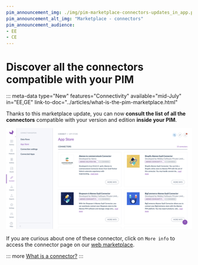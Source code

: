 ```yaml
---
pim_announcement_img: ./img/pim-marketplace-connectors-updates_in_app.png
pim_announcement_alt_img: "Marketplace - connectors"
pim_announcement_audience:
- EE
- CE
---
```


# Discover all the connectors compatible with your PIM
::: meta-data type="New" features="Connectivity" available="mid-July" in="EE,GE" link-to-doc="../articles/what-is-the-pim-marketplace.html"

Thanks to this marketplace update, you can now **consult the list of all the connectors** compatible with your version and edition **inside your PIM**.  

![Marketplace - connectors list](../img/pim-marketplace-connectors.png)

If you are curious about one of these connector, click on `More info` to access the connector page on our [web marketplace](https://marketplace.akeneo.com/). 

::: more
[What is a connector?](../articles/what-is-the-pim-marketplace.html#whats-a-connector)
:::
